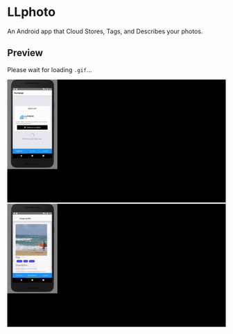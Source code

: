 # LLphoto
An Android app that Cloud Stores, Tags, and Describes your photos.

## Preview
Please wait for loading `.gif`...
<div style="float: left;"><img src="/pre1.gif" /></div>
<div style="float: left;"><img src="/pre2.gif" /></div>

